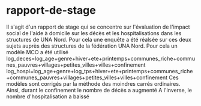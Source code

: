# rapport-de-stage
Il s'agit d'un rapport de stage qui se concentre sur l'évaluation de l'impact social de l'aide à domicile sur les décès et les hospitalisations dans les structures de UNA Nord. 
Pour cela une enquête a été réalsée sur ces deux sujets auprès des structures de la fédération UNA Nord. Pour cela un modèle MCO a été utilisé 
log_deces=log_age+genre+hiver+ete+printemps+communes_riche+communes_pauvres+villages+petites_villes+villes+confinement
log_hospi=log_age+genre+log_tps+hiver+ete+printemps+communes_riche+communes_pauvres+villages+petites_villes+villes+confinement
Ces modèles sont corrigés par la méthode des moindres carrés ordinaires.
Ainsi, durant le confinement le nombre de décès a augmenté 
A l'inverse, le nombre d'hospitalisation a baissé 
